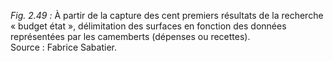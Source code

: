 *Fig. 2.49 :* À partir de la capture des cent premiers résultats de la recherche « budget état », délimitation des surfaces en fonction des données représentées par les camemberts (dépenses ou recettes).  
Source : Fabrice Sabatier.